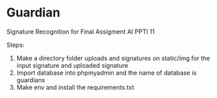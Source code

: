 # Guardian
Signature Recognition for Final Assigment AI PPTI 11

Steps:
1. Make a directory folder uploads and signatures on static/img for the input signature and uploaded signature
2. Import database into phpmyadmin and the name of database is guardians
3. Make env and install the requirements.txt
